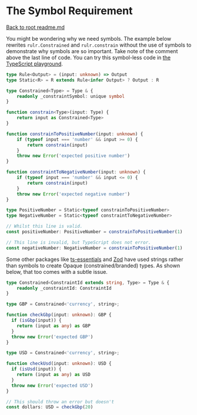 # The Symbol Requirement

[Back to root readme.md](../readme.md)

You might be wondering why we need symbols. The example below rewrites `rulr.Constrained` and `rulr.constrain` without the use of symbols to demonstrate why symbols are so important. Take note of the comment above the last line of code. You can try this symbol-less code in [the TypeScript playground](https://www.typescriptlang.org/play/index.html).

```ts
type Rule<Output> = (input: unknown) => Output
type Static<R> = R extends Rule<infer Output> ? Output : R

type Constrained<Type> = Type & {
	readonly _constraintSymbol: unique symbol
}

function constrain<Type>(input: Type) {
	return input as Constrained<Type>
}

function constrainToPositiveNumber(input: unknown) {
	if (typeof input === 'number' && input >= 0) {
		return constrain(input)
	}
	throw new Error('expected positive number')
}

function constraintToNegativeNumber(input: unknown) {
	if (typeof input === 'number' && input <= 0) {
		return constrain(input)
	}
	throw new Error('expected negative number')
}

type PositiveNumber = Static<typeof constrainToPositiveNumber>
type NegativeNumber = Static<typeof constraintToNegativeNumber>

// Whilst this line is valid.
const positiveNumber: PositiveNumber = constrainToPositiveNumber(1)

// This line is invalid, but TypeScript does not error.
const negativeNumber: NegativeNumber = constrainToPositiveNumber(1)
```

Some other packages like [ts-essentials](https://github.com/krzkaczor/ts-essentials#Opaque-types) and [Zod](https://github.com/colinhacks/zod?tab=readme-ov-file#brand) have used strings rather than symbols to create Opaque (constrained/branded) types. As shown below, that too comes with a subtle issue.

```ts
type Constrained<ConstraintId extends string, Type> = Type & {
	readonly _constraintId: ConstraintId
}

type GBP = Constrained<'currency', string>;

function checkGbp(input: unknown): GBP {
  if (isGbp(input)) {
    return (input as any) as GBP
  }
  throw new Error('expected GBP')
}

type USD = Constrained<'currency', string>;

function checkUsd(input: unknown): USD {
  if (isUsd(input)) {
    return (input as any) as USD
  }
  throw new Error('expected USD')
}

// This should throw an error but doesn't
const dollars: USD = checkGbp(20)
```
